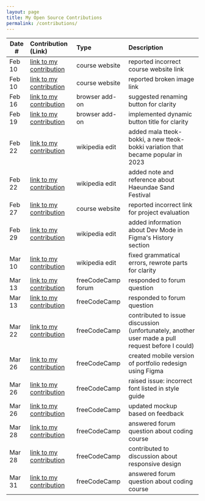```yaml
---
layout: page
title: My Open Source Contributions
permalink: /contributions/
---
```


<!--
Type of the contribution should be "Wikipedia edit", "OpenStreet Map feature", "Documentation", "Course website", "Blog",
"Browser Add-on", etc.

The description should include a brief summary of what you did.

The link should bring us to a public page that shows your contribution. 

Replace the first row with your own contribution. 

-->





| Date #       | Contribution (Link)  | Type  | Description |
|---|:---|:---|:---|
| Feb 10 | [link to my contribution](https://github.com/joannakl/ossd/issues/87) | course website | reported incorrect course website link |
| Feb 10 | [link to my contribution](https://github.com/joannakl/ossd/issues/88) | course website    | reported broken image link     |
| Feb 16 | [link to my contribution](https://github.com/ossd-s24/TikTock/issues/10) | browser add-on | suggested renaming button for clarity |
| Feb 19 | [link to my contribution](https://github.com/ossd-s24/TikTock/pull/15) | browser add-on | implemented dynamic button title for clarity |
| Feb 22 | [link to my contribution](https://en.wikipedia.org/wiki/Tteokbokki) | wikipedia edit | added mala tteok-bokki, a new tteok-bokki variation that became popular in 2023 |
| Feb 22 | [link to my contribution](https://en.wikipedia.org/wiki/Haeundae_Beach) | wikipedia edit | added note and reference about Haeundae Sand Festival | 
| Feb 27| [link to my contribution](https://github.com/joannakl/ossd/issues/101) | course website | reported incorrect link for project evaluation |
| Feb 29 | [link to my contribution](https://en.wikipedia.org/wiki/Figma) | wikipedia edit | added information about Dev Mode in Figma's History section |
| Mar 10 | [link to my contribution](https://en.wikipedia.org/wiki/Mochi_donut) | wikipedia edit | fixed grammatical errors, rewrote parts for clarity |
| Mar 13 | [link to my contribution](https://forum.freecodecamp.org/t/what-projects-i-can-start-to-practice/677018/6) | freeCodeCamp forum | responded to forum question |
| Mar 13 | [link to my contribution](https://forum.freecodecamp.org/t/learn-form-validation-by-building-a-calorie-counter-step-78/679248) | freeCodeCamp | responded to forum question |
| Mar 22 | [link to my contribution](https://github.com/freeCodeCamp/freeCodeCamp/issues/54188#issuecomment-2015499420) | freeCodeCamp | contributed to issue discussion (unfortunately, another user made a pull request before I could) |
| Mar 26 | [link to my contribution](https://github.com/freeCodeCamp/freeCodeCamp/issues/48234#issuecomment-2020830823) | freeCodeCamp | created mobile version of portfolio redesign using Figma |
| Mar 26 | [link to my contribution](https://github.com/freeCodeCamp/freeCodeCamp/issues/54224) | freeCodeCamp | raised issue: incorrect font listed in style guide |
| Mar 26 | [link to my contribution](https://github.com/freeCodeCamp/freeCodeCamp/issues/48234#issuecomment-2021176999) | freeCodeCamp | updated mockup based on feedback |
| Mar 28 | [link to my contribution](https://forum.freecodecamp.org/t/learn-html-by-building-a-cat-photo-app-step-8/682700/2?u=jnaa) | freeCodeCamp | answered forum question about coding course |
| Mar 28 | [link to my contribution](https://github.com/freeCodeCamp/freeCodeCamp/issues/48234#issuecomment-2026199617) | freeCodeCamp | contributed to discussion about responsive design |
| Mar 31 | [link to my contribution](https://forum.freecodecamp.org/t/learn-html-by-building-a-cat-photo-app-step-8/683097) | freeCodeCamp | answered forum question about coding course |